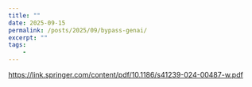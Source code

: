 ```yaml
---
title: ""
date: 2025-09-15
permalink: /posts/2025/09/bypass-genai/
excerpt: ""
tags:
    - 
---
```

https://link.springer.com/content/pdf/10.1186/s41239-024-00487-w.pdf
